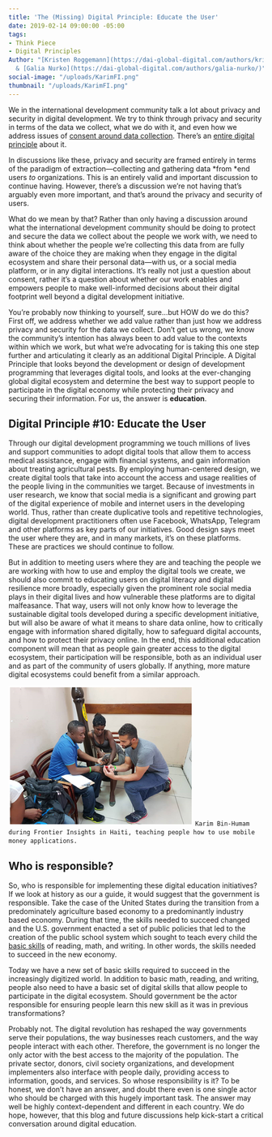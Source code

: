```yaml
---
title: 'The (Missing) Digital Principle: Educate the User'
date: 2019-02-14 09:00:00 -05:00
tags:
- Think Piece
- Digital Principles
Author: "[Kristen Roggemann](https://dai-global-digital.com/authors/kristen-roggemann/)
  & [Galia Nurko](https://dai-global-digital.com/authors/galia-nurko/)"
social-image: "/uploads/KarimFI.png"
thumbnail: "/uploads/KarimFI.png"
---
```


We in the international development community talk a lot about privacy and security in digital development. We try to think through privacy and security in terms of the data we collect, what we do with it, and even how we address issues of [consent around data collection](https://lindaraftree.com/2017/02/06/responsible-data-case-studies/). There’s an [entire digital principle](https://digitalprinciples.org/principle/address-privacy-security) about it.

In discussions like these, privacy and security are framed entirely in terms of the paradigm of extraction—collecting and gathering data \*from \*end users *to* organizations. This is an entirely valid and important discussion to continue having. However, there’s a discussion we’re not having that’s arguably even more important, and that’s around the privacy and security of users.

What do we mean by that? Rather than only having a discussion around what the international development community should be doing to protect and secure the data we collect about the people we work with, we need to think about whether the people we’re collecting this data from are fully aware of the choice they are making when they engage in the digital ecosystem and share their personal data—with us, or a social media platform, or in any digital interactions. It’s really not just a question about consent, rather it’s a question about whether our work enables and empowers people to make well-informed decisions about their digital footprint well beyond a digital development initiative.

You’re probably now thinking to yourself, sure...but HOW do we do this? First off, we address whether we add value rather than just how we address privacy and security for the data we collect. Don’t get us wrong, we know the community’s intention has always been to add value to the contexts within which we work, but what we’re advocating for is taking this one step further and articulating it clearly as an additional Digital Principle. A Digital Principle that looks beyond the development or design of development programming that leverages digital tools, and looks at the ever-changing global digital ecosystem and determine the best way to support people to participate in the digital economy while protecting their privacy and securing their information. For us, the answer is **education**.

## Digital Principle #10: Educate the User

Through our digital development programming we touch millions of lives and support communities to adopt digital tools that allow them to access medical assistance, engage with financial systems, and gain information about treating agricultural pests. By employing human-centered design, we create digital tools that take into account the access and usage realities of the people living in the communities we target. Because of investments in user research, we know that social media is a significant and growing part of the digital experience of mobile and internet users in the developing world. Thus, rather than create duplicative tools and repetitive technologies, digital development practitioners often use Facebook, WhatsApp, Telegram and other platforms as key parts of our initiatives. Good design says meet the user where they are, and in many markets, it’s on these platforms. These are practices we should continue to follow.

But in addition to meeting users where they are and teaching the people we are working with how to use and employ the digital tools we create, we should also commit to educating users on digital literacy and digital resilience more broadly, especially given the prominent role social media plays in their digital lives and how vulnerable these platforms are to digital malfeasance. That way, users will not only know how to leverage the sustainable digital tools developed during a specific development initiative, but will also be aware of what it means to share data online, how to critically engage with information shared digitally, how to safeguard digital accounts, and how to protect their privacy online. In the end, this additional education component will mean that as people gain greater access to the digital ecosystem, their participation will be responsible, both as an individual user and as part of the community of users globally. If anything, more mature digital ecosystems could benefit from a similar approach.

![KarimFI.png](/uploads/KarimFI.png) `Karim Bin-Humam during Frontier Insights in Haiti, teaching people how to use mobile money applications.`

## Who is responsible?

So, who is responsible for implementing these digital education initiatives? If we look at history as our a guide, it would suggest that the government is responsible. Take the case of the United States during the transition from a predominately agriculture based economy to a predominantly industry based economy. During that time, the skills needed to succeed changed and the U.S. government enacted a set of public policies that led to the creation of the public school system which sought to teach every child the [basic skills](https://www.washingtonpost.com/opinions/review-the-second-machine-age-by-erik-brynjolfsson-and-andrew-mcafee/2014/01/17/ace0611a-718c-11e3-8b3f-b1666705ca3b_story.html?utm_term=.efcbcce7605f) of reading, math, and writing. In other words, the skills needed to succeed in the new economy.

Today we have a new set of basic skills required to succeed in the increasingly digitized world. In addition to basic math, reading, and writing, people also need to have a basic set of digital skills that allow people to participate in the digital ecosystem. Should government be the actor responsible for ensuring people learn this new skill as it was in previous transformations?

Probably not. The digital revolution has reshaped the way governments serve their populations, the way businesses reach customers, and the way people interact with each other. Therefore, the government is no longer the only actor with the best access to the majority of the population. The private sector, donors, civil society organizations, and development implementers also interface with people daily, providing access to information, goods, and services. So whose responsibility is it? To be honest, we don’t have an answer, and doubt there even is one single actor who should be charged with this hugely important task. The answer may well be highly context-dependent and different in each country. We do hope, however, that this blog and future discussions help kick-start a critical conversation around digital education.